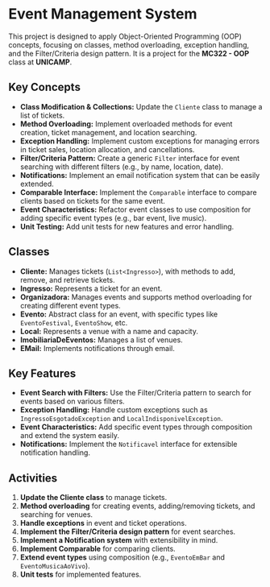 # Event Management System

This project is designed to apply Object-Oriented Programming (OOP) concepts, focusing on classes, method overloading, exception handling, and the Filter/Criteria design pattern. It is a project for the **MC322 - OOP** class at **UNICAMP**.

## Key Concepts

- **Class Modification & Collections:** Update the `Cliente` class to manage a list of tickets.
- **Method Overloading:** Implement overloaded methods for event creation, ticket management, and location searching.
- **Exception Handling:** Implement custom exceptions for managing errors in ticket sales, location allocation, and cancellations.
- **Filter/Criteria Pattern:** Create a generic `Filter` interface for event searching with different filters (e.g., by name, location, date).
- **Notifications:** Implement an email notification system that can be easily extended.
- **Comparable Interface:** Implement the `Comparable` interface to compare clients based on tickets for the same event.
- **Event Characteristics:** Refactor event classes to use composition for adding specific event types (e.g., bar event, live music).
- **Unit Testing:** Add unit tests for new features and error handling.

## Classes

- **Cliente:** Manages tickets (`List<Ingresso>`), with methods to add, remove, and retrieve tickets.
- **Ingresso:** Represents a ticket for an event.
- **Organizadora:** Manages events and supports method overloading for creating different event types.
- **Evento:** Abstract class for an event, with specific types like `EventoFestival`, `EventoShow`, etc.
- **Local:** Represents a venue with a name and capacity.
- **ImobiliariaDeEventos:** Manages a list of venues.
- **EMail:** Implements notifications through email.

## Key Features

- **Event Search with Filters:** Use the Filter/Criteria pattern to search for events based on various filters.
- **Exception Handling:** Handle custom exceptions such as `IngressoEsgotadoException` and `LocalIndisponivelException`.
- **Event Characteristics:** Add specific event types through composition and extend the system easily.
- **Notifications:** Implement the `Notificavel` interface for extensible notification handling.

## Activities

1. **Update the Cliente class** to manage tickets.
2. **Method overloading** for creating events, adding/removing tickets, and searching for venues.
3. **Handle exceptions** in event and ticket operations.
4. **Implement the Filter/Criteria design pattern** for event searches.
5. **Implement a Notification system** with extensibility in mind.
6. **Implement Comparable** for comparing clients.
7. **Extend event types** using composition (e.g., `EventoEmBar` and `EventoMusicaAoVivo`).
8. **Unit tests** for implemented features.
